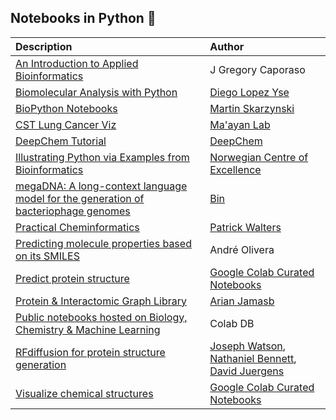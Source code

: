 ## Notebooks in Python 🐍

| Description  | Author |
| :--- | :--- |
| [An Introduction to Applied Bioinformatics](http://readiab.org/introduction.html) | J Gregory Caporaso
| [Biomolecular Analysis with Python](Molecular%20Analysis%20with%20Python.ipynb)  | [Diego Lopez Yse](https://github.com/dlopezyse)
| [BioPython Notebooks](https://github.com/vkh16/python_course/tree/ac4bbead049201b8533d5c012ef3809b8281c320/13_Biopython/biopython-notebook/notebooks) | [Martin Skarzynski](https://github.com/marskar)
| [CST Lung Cancer Viz](https://github.com/MaayanLab/CST_Lung_Cancer_Viz/tree/master/) | [Ma'ayan Lab](https://labs.icahn.mssm.edu/maayanlab/)
| [DeepChem Tutorial](https://github.com/deepchem/deepchem/tree/master/examples/tutorials) | [DeepChem](https://github.com/deepchem)
| [Illustrating Python via Examples from Bioinformatics](http://hplgit.github.io/bioinf-py/doc/pub/html/index.html) | [Norwegian Centre of Excellence](http://cbc.simula.no/pub/)
| [megaDNA: A long-context language model for the generation of bacteriophage genomes](https://colab.research.google.com/drive/1T7pDY-pL2aJk8mogUKhDu5DpG9r7bjv4?usp=sharing) | [Bin](https://github.com/lingxusb)
| [Practical Cheminformatics](https://github.com/PatWalters/practical_cheminformatics_tutorials) | [Patrick Walters](https://github.com/PatWalters)
| [Predicting molecule properties based on its SMILES](https://www.kaggle.com/code/rmonge/predicting-molecule-properties-based-on-its-smiles) | André Olivera
| [Predict protein structure](https://colab.research.google.com/github/deepmind/alphafold/blob/master/notebooks/AlphaFold.ipynb) | [Google Colab Curated Notebooks](https://colab.google/notebooks/)
| [Protein & Interactomic Graph Library](https://github.com/a-r-j/graphein) | [Arian Jamasb](https://github.com/a-r-j)
| [Public notebooks hosted on Biology, Chemistry & Machine Learning](https://colab-db.github.io/) | Colab DB
| [RFdiffusion for protein structure generation](https://colab.research.google.com/github/sokrypton/ColabDesign/blob/v1.1.1/rf/examples/diffusion.ipynb#scrollTo=tSgCPxIZ1T_A) | [Joseph Watson](https://github.com/joewatchwell), [Nathaniel Bennett](https://github.com/nrbennet), [David Juergens](https://github.com/davidcjuergens)
| [Visualize chemical structures](https://colab.research.google.com/github/vinayak2019/python_quantum_chemistry_introductory/blob/main/Input_structure_for_QC_calculations.ipynb) | [Google Colab Curated Notebooks](https://colab.google/notebooks/)
